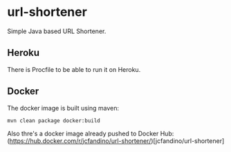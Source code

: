 # url-shortener
Simple Java based URL Shortener.

## Heroku

There is Procfile to be able to run it on Heroku.

## Docker

The docker image is built using maven:

    mvn clean package docker:build

Also thre's a docker image already pushed to Docker Hub: (https://hub.docker.com/r/jcfandino/url-shortener/)[jcfandino/url-shortener]

